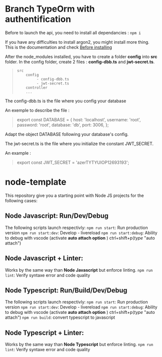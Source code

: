 # Branch TypeOrm with authentification
Before to launch the api, you need to install all dependancies :
`npm i`

If you have any difficulties to install argon2, you might install more thing. This is the documentation and check [Before installing](https://www.npmjs.com/package/argon2)

After the node_modules installed, you have to create a folder **config** into **src** folder.
In the config folder, create 2 files : **config-dbb.ts** and **jwt-secret.ts**.

>     src
>         config
>              - config-dbb.ts
>              - jwt-secret.ts
>         controller
>         ...

The config-dbb.ts is the file where you config your database

An exemple to describe the file : 

> export const DATABASE = {
>    host: 'localhost',
>    username: 'root', 
>    password: 'root',
>    database: 'db',
>    port: 3006,
>    };

Adapt the object DATABASE following your database's config.


The jwt-secret.ts is the file where you initialize the constant JWT_SECRET.

An example : 

> export const JWT_SECRET = 'azerTYTYUIOP12693193';



# node-template
This repository give you a starting point with Node JS projects for the following cases: 

## Node Javascript: Run/Dev/Debug

The following scripts launch respectivly: 
`npm run start`: Run production version
`npm run start:dev`: Develop - livereload
`npm run start:debug`: Ability to debug with vscode (activate **auto attach option** ) ctrl+shift+p(_type_ "auto attach")

## Node Javascript + Linter: 

Works by the same way than **Node Javascript** but enforce linting.
`npm run lint`: Verify syntaxe error and code quality 



## Node Typescript: Run/Build/Dev/Debug

The following scripts launch respectivly: 
`npm run start`: Run production version
`npm run start:dev`: Develop - livereload
`npm run start:debug`: Ability to debug with vscode (activate **auto attach option** ) ctrl+shift+p(_type_ "auto attach")
`npm run build`: convert typescript to javascript


## Node Typescript + Linter: 

Works by the same way than **Node Typescript** but enforce linting.
`npm run lint`: Verify syntaxe error and code quality 
